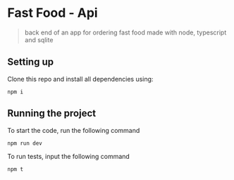 # Fast Food - Api

> back end of an app for ordering fast food made with node, typescript and sqlite

## Setting up

Clone this repo and install all dependencies using:
```
npm i
```

## Running the project

To start the code, run the following command

```
npm run dev
```

To run tests, input the following command

```
npm t
```